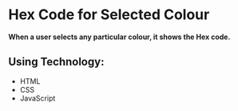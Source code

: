 # Hex Code for Selected Colour
      
      
**When a user selects any particular colour, it shows the Hex code.**


## Using Technology:

- HTML
- CSS
- JavaScript